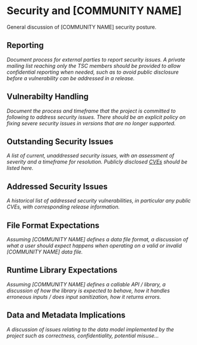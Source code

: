 <!-- SPDX-License-Identifier: CC-BY-4.0 -->
<!-- Copyright Copyright Contributors to the [COMMUNITY NAME] Project -->

# Security and [COMMUNITY NAME]

General discussion of [COMMUNITY NAME] security posture.

## Reporting

_Document process for external parties to report security issues. A private mailing list reaching only the TSC members should be provided to allow confidential reporting when needed, such as to avoid public disclosure before a vulnerability can be addressed in a release._

## Vulnerabilty Handling

_Document the process and timeframe that the project is committed to following to address security issues. There should be an explicit policy on fixing severe security issues in versions that are no longer supported._

## Outstanding Security Issues

_A list of current, unaddressed security issues, with an assessment of severity and a timeframe for resolution. Publicly disclosed [CVEs](https://cve.mitre.org/) should be listed here._

## Addressed Security Issues

_A historical list of addressed security vulnerabilities, in particular any public CVEs, with corresponding release information._

## File Format Expectations

_Assuming [COMMUNITY NAME] defines a data file format, a discussion of what a user should expect happens when operating on a valid or invalid [COMMUNITY NAME] data file._

## Runtime Library Expectations

_Assuming [COMMUNITY NAME] defines a callable API / library, a discussion of how the library is expected to behave, how it handles erroneous inputs / does input sanitization, how it returns errors._

## Data and Metadata Implications

_A discussion of issues relating to the data model implemented by the project such as correctness, confidentiality, potential misuse..._

